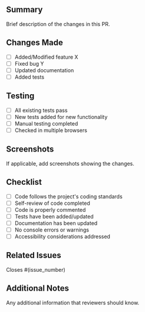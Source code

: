 ## Summary

Brief description of the changes in this PR.

## Changes Made

- [ ] Added/Modified feature X
- [ ] Fixed bug Y
- [ ] Updated documentation
- [ ] Added tests

## Testing

- [ ] All existing tests pass
- [ ] New tests added for new functionality
- [ ] Manual testing completed
- [ ] Checked in multiple browsers

## Screenshots

If applicable, add screenshots showing the changes.

## Checklist

- [ ] Code follows the project's coding standards
- [ ] Self-review of code completed
- [ ] Code is properly commented
- [ ] Tests have been added/updated
- [ ] Documentation has been updated
- [ ] No console errors or warnings
- [ ] Accessibility considerations addressed

## Related Issues

Closes #(issue_number)

## Additional Notes

Any additional information that reviewers should know.
